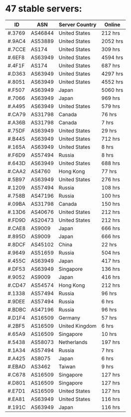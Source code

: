 # 47 stable servers:

| ID | ASN | Server Country | Online |
| ------ | ------ | ------ | ------ |
| #.3769 | AS46844 | United States | 212 hrs |
| #.9AC4 | AS53889 | United States | 2052 hrs |
| #.7CCE | AS174 | United States | 309 hrs |
| #.6EF8 | AS63949 | United States | 4594 hrs |
| #.4F1F | AS174 | United States | 687 hrs |
| #.D363 | AS63949 | United States | 4297 hrs |
| #.8051 | AS63949 | United States | 4552 hrs |
| #.F507 | AS63949 | Japan | 5060 hrs |
| #.7066 | AS63949 | Japan | 969 hrs |
| #.A495 | AS63949 | United States | 579 hrs |
| #.CA79 | AS31798 | Canada | 76 hrs |
| #.A36B | AS31798 | Canada | 7 hrs |
| #.75DF | AS63949 | United States | 29 hrs |
| #.B445 | AS63949 | United States | 712 hrs |
| #.165A | AS63949 | United States | 8 hrs |
| #.F6D9 | AS57494 | Russia | 8 hrs |
| #.643D | AS63949 | United States | 688 hrs |
| #.CAA2 | AS4760 | Hong Kong | 77 hrs |
| #.5B97 | AS63949 | United States | 276 hrs |
| #.1209 | AS57494 | Russia | 108 hrs |
| #.758B | AS47196 | Russia | 100 hrs |
| #.09BA | AS31798 | Canada | 150 hrs |
| #.13D6 | AS40676 | United States | 212 hrs |
| #.FD9D | AS20473 | United States | 212 hrs |
| #.CAE8 | AS9009 | Japan | 666 hrs |
| #.895D | AS9009 | Japan | 666 hrs |
| #.8DCF | AS45102 | China | 22 hrs |
| #.9649 | AS51659 | Russia | 504 hrs |
| #.455C | AS63949 | Japan | 417 hrs |
| #.DF53 | AS63949 | Singapore | 136 hrs |
| #.9052 | AS9009 | Japan | 416 hrs |
| #.CD47 | AS54574 | Hong Kong | 212 hrs |
| #.1338 | AS57494 | Russia | 96 hrs |
| #.9DEE | AS57494 | Russia | 6 hrs |
| #.BDBC | AS47196 | Russia | 96 hrs |
| #.D1F4 | AS16509 | Germany | 57 hrs |
| #.2BF5 | AS16509 | United Kingdom | 6 hrs |
| #.65A9 | AS16509 | Singapore | 10 hrs |
| #.5438 | AS58073 | Netherlands | 197 hrs |
| #.1A34 | AS57494 | Russia | 7 hrs |
| #.A425 | AS8075 | Japan | 6 hrs |
| #.EBAD | AS3462 | Taiwan | 9 hrs |
| #.C678 | AS16509 | Singapore | 127 hrs |
| #.D801 | AS16509 | Singapore | 127 hrs |
| #.E7D1 | AS16509 | United States | 127 hrs |
| #.EA81 | AS63949 | United States | 116 hrs |
| #.191C | AS63949 | Japan | 116 hrs |

